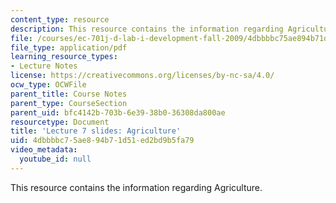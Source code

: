 ```yaml
---
content_type: resource
description: This resource contains the information regarding Agriculture.
file: /courses/ec-701j-d-lab-i-development-fall-2009/4dbbbbc75ae894b71d51ed2bd9b5fa79_MITEC_701JF09_lec07.pdf
file_type: application/pdf
learning_resource_types:
- Lecture Notes
license: https://creativecommons.org/licenses/by-nc-sa/4.0/
ocw_type: OCWFile
parent_title: Course Notes
parent_type: CourseSection
parent_uid: bfc4142b-703b-6e39-38b0-36308da800ae
resourcetype: Document
title: 'Lecture 7 slides: Agriculture'
uid: 4dbbbbc7-5ae8-94b7-1d51-ed2bd9b5fa79
video_metadata:
  youtube_id: null
---
```

This resource contains the information regarding Agriculture.